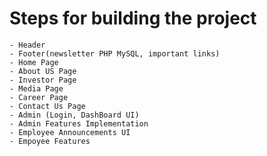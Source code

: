 # Steps for building the project
    - Header
    - Footer(newsletter PHP MySQL, important links)
    - Home Page
    - About US Page
    - Investor Page
    - Media Page
    - Career Page
    - Contact Us Page
    - Admin (Login, DashBoard UI)
    - Admin Features Implementation
    - Employee Announcements UI
    - Empoyee Features
